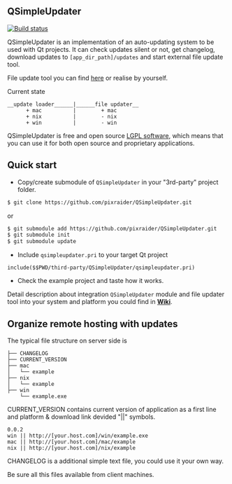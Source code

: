 ## QSimpleUpdater

[![Build status](https://travis-ci.org/pixraider/QSimpleUpdater.svg?branch=master)](https://travis-ci.org/pixraider/QSimpleUpdater)

QSimpleUpdater is an implementation of an auto-updating system to be used with Qt projects. It can check updates silent or not, get changelog, download updates to ```[app_dir_path]/updates``` and start external file update tool.

File update tool you can find [here](https://github.com/pixraider/QSimpleUpdater/tree/master/QSimpleUpdater/updater) or realise by yourself.

Current state

```
__update loader______|______file updater__
      + mac          |        + mac
      + nix          |        - nix
      + win          |        - win
```

QSimpleUpdater is free and open source [LGPL software](https://www.gnu.org/licenses/lgpl.html), which means that you can use it for both open source and proprietary applications.

## Quick start

* Copy/create submodule of `QSimpleUpdater` in your "3rd-party" project folder.
```bash
$ git clone https://github.com/pixraider/QSimpleUpdater.git
```
or
```bash
$ git submodule add https://github.com/pixraider/QSimpleUpdater.git
$ git submodule init
$ git submodule update
```
* Include ```qsimpleupdater.pri``` to your target Qt project
```
include($$PWD/third-party/QSimpleUpdater/qsimpleupdater.pri)
```
* Check the example project and taste how it works.

Detail description about integration `QSimpleUpdater` module and file updater tool into your system and platform you could find in **[Wiki](https://github.com/pixraider/QSimpleUpdater/wiki)**.

## Organize remote hosting with updates

The typical file structure on server side is
```
├── CHANGELOG
├── CURRENT_VERSION
├── mac
│   └── example
├── nix
│   └── example
├── win
    └── example.exe
```

CURRENT_VERSION contains current version of application as a first line and platform & download link devided "||" symbols.
```
0.0.2
win || http://[your.host.com]/win/example.exe
mac || http://[your.host.com]/mac/example
nix || http://[your.host.com]/nix/example
```

CHANGELOG is a additional simple text file, you could use it your own way.

Be sure all this files available from client machines.
